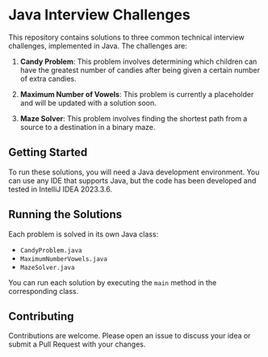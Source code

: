 # Java Interview Challenges

This repository contains solutions to three common technical interview challenges, implemented in Java. The challenges are:

1. **Candy Problem**: This problem involves determining which children can have the greatest number of candies after being given a certain number of extra candies.

2. **Maximum Number of Vowels**: This problem is currently a placeholder and will be updated with a solution soon.

3. **Maze Solver**: This problem involves finding the shortest path from a source to a destination in a binary maze.

## Getting Started

To run these solutions, you will need a Java development environment. You can use any IDE that supports Java, but the code has been developed and tested in IntelliJ IDEA 2023.3.6.

## Running the Solutions

Each problem is solved in its own Java class:

- `CandyProblem.java`
- `MaximumNumberVowels.java`
- `MazeSolver.java`

You can run each solution by executing the `main` method in the corresponding class.

## Contributing

Contributions are welcome. Please open an issue to discuss your idea or submit a Pull Request with your changes.